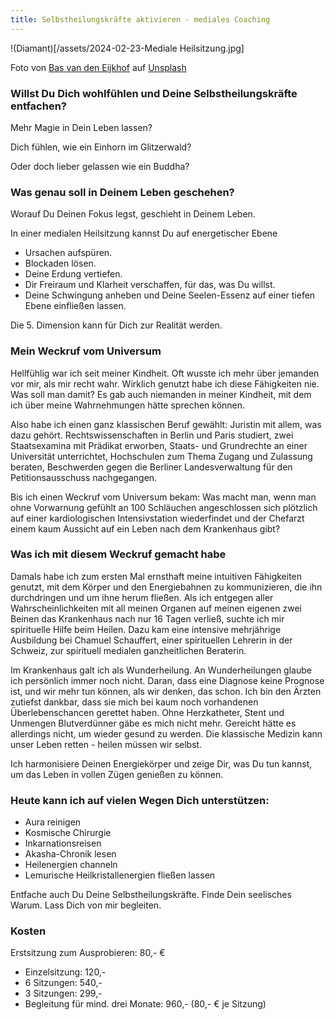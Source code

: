 ```yaml
---
title: Selbstheilungskräfte aktivieren - mediales Coaching
---
```

!(Diamant)[/assets/2024-02-23-Mediale Heilsitzung.jpg]

Foto von <a href="https://unsplash.com/de/@basvde?utm_content=creditCopyText&utm_medium=referral&utm_source=unsplash">Bas van den Eijkhof</a> auf <a href="https://unsplash.com/de/fotos/ein-diamant-der-auf-einem-steinhaufen-sitzt-ypk__5RJOBM?utm_content=creditCopyText&utm_medium=referral&utm_source=unsplash">Unsplash</a>
  

### Willst Du Dich wohlfühlen und Deine Selbstheilungskräfte entfachen? 
Mehr Magie in Dein Leben lassen? 

Dich fühlen, wie ein Einhorn im Glitzerwald? 

Oder doch lieber gelassen wie ein Buddha? 

### Was genau soll in Deinem Leben geschehen?
Worauf Du Deinen Fokus legst, geschieht in Deinem Leben. 

In einer medialen Heilsitzung kannst Du auf energetischer Ebene
- Ursachen aufspüren.
- Blockaden lösen.
- Deine Erdung vertiefen.
- Dir Freiraum und Klarheit verschaffen, für das, was Du willst.
- Deine Schwingung anheben und Deine Seelen-Essenz auf einer tiefen Ebene einfließen lassen.

Die 5. Dimension kann für Dich zur Realität werden. 

### Mein Weckruf vom Universum
Hellfühlig war ich seit meiner Kindheit. Oft wusste ich mehr über jemanden vor mir, als mir recht wahr. Wirklich genutzt habe ich diese Fähigkeiten nie. Was soll man damit? Es gab auch niemanden in meiner Kindheit, mit dem ich über meine Wahrnehmungen hätte sprechen können. 

Also habe ich einen ganz klassischen Beruf gewählt: Juristin mit allem, was dazu gehört. Rechtswissenschaften in Berlin und Paris studiert, zwei Staatsexamina mit Prädikat erworben, Staats- und Grundrechte an einer Universität unterrichtet, Hochschulen zum Thema Zugang und Zulassung beraten, Beschwerden gegen die Berliner Landesverwaltung für den Petitionsausschuss nachgegangen.  

Bis ich einen Weckruf vom Universum bekam: Was macht man, wenn man ohne Vorwarnung gefühlt an 100 Schläuchen angeschlossen sich plötzlich auf einer kardiologischen Intensivstation wiederfindet und der Chefarzt einem kaum Aussicht auf ein Leben nach dem Krankenhaus gibt? 

### Was ich mit diesem Weckruf gemacht habe
Damals habe ich zum ersten Mal ernsthaft meine intuitiven Fähigkeiten genutzt, mit dem Körper und den Energiebahnen zu kommunizieren, die ihn durchdringen und um ihne herum fließen. Als ich entgegen aller Wahrscheinlichkeiten mit all meinen Organen auf meinen eigenen zwei Beinen das Krankenhaus nach nur 16 Tagen verließ, suchte ich mir spirituelle Hilfe beim Heilen. 
Dazu kam eine intensive mehrjährige Ausbildung bei Chamuel Schauffert, einer spirituellen Lehrerin in der Schweiz, zur spirituell medialen ganzheitlichen Beraterin.

Im Krankenhaus galt ich als Wunderheilung. An Wunderheilungen glaube ich persönlich immer noch nicht. Daran, dass eine Diagnose keine Prognose ist, und wir mehr tun können, als wir denken, das schon. Ich bin den Ärzten zutiefst dankbar, dass sie mich bei kaum noch vorhandenen Überlebenschancen gerettet haben. Ohne Herzkatheter, Stent und Unmengen Blutverdünner gäbe es mich nicht mehr. Gereicht hätte es allerdings nicht, um wieder gesund zu werden. Die klassische Medizin kann unser Leben retten - heilen müssen wir selbst. 

Ich harmonisiere Deinen Energiekörper und zeige Dir, was Du tun kannst, um das Leben in vollen Zügen genießen zu können.  

### Heute kann ich auf vielen Wegen Dich unterstützen: 
- Aura reinigen
- Kosmische Chirurgie
- Inkarnationsreisen
- Akasha-Chronik lesen
- Heilenergien channeln
- Lemurische Heilkristallenergien fließen lassen

Entfache auch Du Deine Selbstheilungskräfte. Finde Dein seelisches Warum. Lass Dich von mir begleiten. 

### Kosten
Erstsitzung zum Ausprobieren: 80,- €
- Einzelsitzung: 120,-
- 6 Sitzungen: 540,-
- 3 Sitzungen: 299,-
- Begleitung für mind. drei Monate: 960,- (80,- € je Sitzung) 


